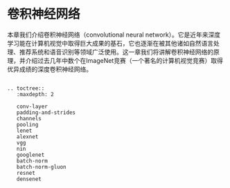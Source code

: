 # 卷积神经网络

本章我们介绍卷积神经网络（convolutional neural network）。它是近年来深度学习能在计算机视觉中取得巨大成果的基石，它也逐渐在被其他诸如自然语言处理、推荐系统和语音识别等领域广泛使用。这一章我们将讲解卷积神经网络的原理，并介绍过去几年中数个在ImageNet竞赛（一个著名的计算机视觉竞赛）取得优异成绩的深度卷积神经网络。

```eval_rst

.. toctree::
   :maxdepth: 2

   conv-layer
   padding-and-strides
   channels
   pooling
   lenet
   alexnet
   vgg
   nin
   googlenet
   batch-norm
   batch-norm-gluon
   resnet
   densenet
```
